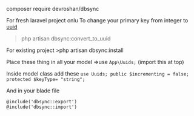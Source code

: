 composer require devroshan/dbsync

For fresh laravel project onlu
To change your primary key from integer to [uuid](https://en.wikipedia.org/wiki/Universally_unique_identifier) 
   >php artisan dbsync:convert_to_uuid

For existing project 
    >php artisan dbsync:install

Place these thing in all your model
    =>use ```App\Uuids;``` (import this at top)
    
    
    
Inside model class add these
        ```
        use Uuids;
        public $incrementing = false;
        protected $keyType= "string";
        ```

And in your blade file
```
@include('dbsync::export')
@include('dbsync::import')
```
